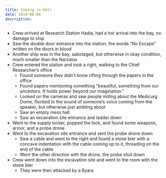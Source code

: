 ```yaml
---
title: Coming in Hot!
date: 2019-06-04
description:
---
```


- Crew arrived at Research Station Hadia, had a hot arrival into the bay, no damage to ship
- Saw the double door entrance into the station, the words “No Escape” written on the doors in blood
- Another ship was in the bay, sabotaged, but otherwise in okay condition, much smaller than the Narzalus
- Crew entered the station and took a right, walking to the Chief Researcher’s office
  - Found someone they didn’t know rifling through the papers in the office
  - Found papers mentioning something “beautiful, something from our ancestors. It holds power beyond our imagination.”
  - Looked on the cameras and saw people milling about the Medicurg Dome, flocked to the sound of someone’s voice coming from the speaker, but otherwise just ambling about
  - Saw an empty mess hall
  - Saw an excavation site entrance and ladder down
- Went to the supply locker, popped the lock, and found some weapons, armor, and a probe drone
- Went to the excavation site entrance and sent the probe drone down
  - Saw a cable and went to the right and found a stone bier with a concave indentation with the cable coming up to it, threading on the end of the cable
  - Went the other direction with the drone, the probe shut down
- Crew went down into the excavation site and went to the room with the stone bier
  - They were then attacked by a Byara
